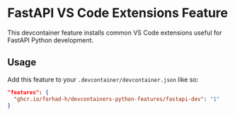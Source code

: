 # FastAPI VS Code Extensions Feature

This devcontainer feature installs common VS Code extensions useful for FastAPI Python development.

## Usage

Add this feature to your `.devcontainer/devcontainer.json` like so:

```json
"features": {
  "ghcr.io/forhad-h/devcontainers-python-features/fastapi-dev": "1"
}
